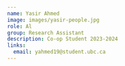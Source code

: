 ```yaml
---
name: Yasir Ahmed
image: images/yasir-people.jpg
role: Al
group: Research Assistant 
description: Co-op Student 2023-2024
links:
  email: yahmed19@student.ubc.ca
---
```


